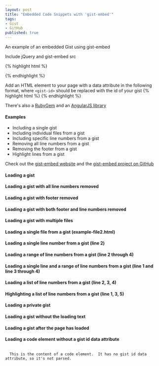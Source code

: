 ```yaml
---
layout: post
title: "Embedded Code Snippets with 'gist-embed'"
tags:
- Gist
- GitHub
published: true
---
```

An example of an embedded Gist using gist-embed

<section>
  <code data-gist-id="9e907ead1ad5f0440a8d" data-gist-file="ruby-example.rb" data-gist-hide-footer="true" data-gist-highlight-line="1,3,5"></code>
</section>

Include jQuery and gist-embed src

{% highlight html %}
<head>
    <script type="text/javascript" src="https://ajax.googleapis.com/ajax/libs/jquery/1.9.1/jquery.min.js"></script>
    <script type="text/javascript" src="https://cdnjs.cloudflare.com/ajax/libs/gist-embed/2.1/gist-embed.min.js"></script>
</head>
{% endhighlight %}

Add an HTML element to your page with a data attribute in the following format, where `<gist-id>` should be replaced with the id of your gist
{% highlight html %}
    <code data-gist-id="<gist-id>"></code>
{% endhighlight %}

There's also a [RubyGem](https://github.com/itsNikolay/gist-embed-rails) and an [AngularJS library](https://github.com/pasupulaphani/angular-gist-embed)

#### Examples
* Including a single gist
* Including individual files from a gist
* Including specific line numbers from a gist
* Removing all line numbers from a gist
* Removing the footer from a gist
* Highlight lines from a gist

Check out the [gist-embed website](http://blairvanderhoof.com/gist-embed/) and the [gist-embed project on GitHub](https://github.com/blairvanderhoof/gist-embed)

#### Loading a gist
<code data-gist-id="5457595"></code>

#### Loading a gist with all line numbers removed
<code data-gist-id="5457605" data-gist-hide-line-numbers="true"></code>

#### Loading a gist with footer removed
<code data-gist-id="5457619" data-gist-hide-footer="true"></code>

#### Loading a gist with both footer and line numbers removed
<code data-gist-id="5457629" data-gist-hide-footer="true" data-gist-hide-line-numbers="true"></code>

#### Loading a gist with multiple files
<code data-gist-id="5457635"></code>

#### Loading a single file from a gist (example-file2.html)
<code data-gist-id="5457644" data-gist-file="example-file2.html"></code>

#### Loading a single line number from a gist (line 2)
<code data-gist-id="5457662" data-gist-line="2"></code>

#### Loading a range of line numbers from a gist (line 2 through 4)
<code data-gist-id="5457652" data-gist-line="2-4"></code>

#### Loading a single line and a range of line numbers from a gist (line 1 and line 3 through 4)
<code data-gist-id="5457665" data-gist-line="1,3-4"></code>

#### Loading a list of line numbers from a gist (line 2, 3, 4)
<code data-gist-id="5457668" data-gist-line="2,3,4"></code>

#### Highlighting a list of line numbers from a gist (line 1, 3, 5)
<code data-gist-id="7922593" data-gist-highlight-line="1,3,5"></code>

#### Loading a private gist
<code data-gist-id="a85770344febb8e30935"></code>

#### Loading a gist without the loading text
<code data-gist-id="f847e6866e13ed607f49" data-gist-show-loading="false"></code>

#### Loading a gist after the page has loaded
<code id="after-page-load-test"></code>



<script>
$(function() {
  var $afterPageLoadTest = $('#after-page-load-test');
  var $code = $('<code data-gist-id="474f6d7839fccffc4b2a"/>');
  var s = 6;
  var interval;

  $afterPageLoadTest.text(s);

  interval = setInterval(function() {
    s--;

    if (s >= 0) {
      $afterPageLoadTest.text(s);
    } else {
      $afterPageLoadTest.text('');
      $code.appendTo($afterPageLoadTest).gist();
      clearInterval(interval);
    }
  }, 1000);
});
</script>




#### Loading a code element without a gist id data attribute
<code>
  This is the content of a code element.  It has no gist id data attribute, so it's not parsed.
</code>
